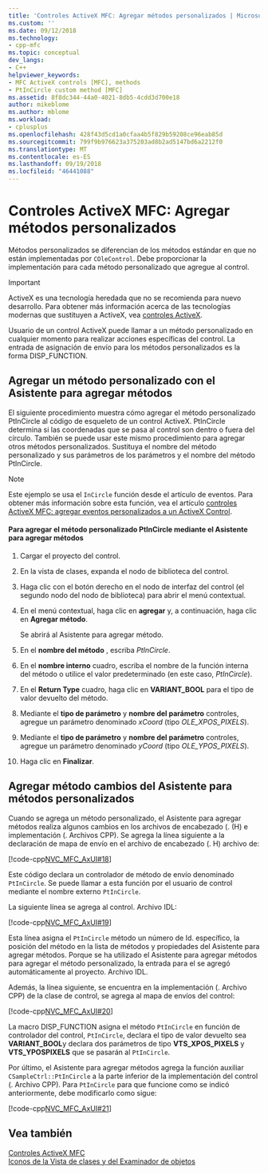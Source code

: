 ```yaml
---
title: 'Controles ActiveX MFC: Agregar métodos personalizados | Microsoft Docs'
ms.custom: ''
ms.date: 09/12/2018
ms.technology:
- cpp-mfc
ms.topic: conceptual
dev_langs:
- C++
helpviewer_keywords:
- MFC ActiveX controls [MFC], methods
- PtInCircle custom method [MFC]
ms.assetid: 8f8dc344-44a0-4021-8db5-4cdd3d700e18
author: mikeblome
ms.author: mblome
ms.workload:
- cplusplus
ms.openlocfilehash: 428f43d5cd1a0cfaa4b5f829b59208ce96eab85d
ms.sourcegitcommit: 799f9b976623a375203ad8b2ad5147bd6a2212f0
ms.translationtype: MT
ms.contentlocale: es-ES
ms.lasthandoff: 09/19/2018
ms.locfileid: "46441088"
---
```

# <a name="mfc-activex-controls-adding-custom-methods"></a>Controles ActiveX MFC: Agregar métodos personalizados

Métodos personalizados se diferencian de los métodos estándar en que no están implementadas por `COleControl`. Debe proporcionar la implementación para cada método personalizado que agregue al control.

>[!IMPORTANT]
> ActiveX es una tecnología heredada que no se recomienda para nuevo desarrollo. Para obtener más información acerca de las tecnologías modernas que sustituyen a ActiveX, vea [controles ActiveX](activex-controls.md).

Usuario de un control ActiveX puede llamar a un método personalizado en cualquier momento para realizar acciones específicas del control. La entrada de asignación de envío para los métodos personalizados es la forma DISP_FUNCTION.

##  <a name="_core_adding_a_custom_method_with_classwizard"></a> Agregar un método personalizado con el Asistente para agregar métodos

El siguiente procedimiento muestra cómo agregar el método personalizado PtInCircle al código de esqueleto de un control ActiveX. PtInCircle determina si las coordenadas que se pasa al control son dentro o fuera del círculo. También se puede usar este mismo procedimiento para agregar otros métodos personalizados. Sustituya el nombre del método personalizado y sus parámetros de los parámetros y el nombre del método PtInCircle.

> [!NOTE]
>  Este ejemplo se usa el `InCircle` función desde el artículo de eventos. Para obtener más información sobre esta función, vea el artículo [controles ActiveX MFC: agregar eventos personalizados a un ActiveX Control](../mfc/mfc-activex-controls-adding-custom-events.md).

#### <a name="to-add-the-ptincircle-custom-method-using-the-add-method-wizard"></a>Para agregar el método personalizado PtInCircle mediante el Asistente para agregar métodos

1. Cargar el proyecto del control.

1. En la vista de clases, expanda el nodo de biblioteca del control.

1. Haga clic con el botón derecho en el nodo de interfaz del control (el segundo nodo del nodo de biblioteca) para abrir el menú contextual.

1. En el menú contextual, haga clic en **agregar** y, a continuación, haga clic en **Agregar método**.

     Se abrirá al Asistente para agregar método.

1. En el **nombre del método** , escriba *PtInCircle*.

1. En el **nombre interno** cuadro, escriba el nombre de la función interna del método o utilice el valor predeterminado (en este caso, *PtInCircle*).

1. En el **Return Type** cuadro, haga clic en **VARIANT_BOOL** para el tipo de valor devuelto del método.

1. Mediante el **tipo de parámetro** y **nombre del parámetro** controles, agregue un parámetro denominado *xCoord* (tipo *OLE_XPOS_PIXELS*).

9. Mediante el **tipo de parámetro** y **nombre del parámetro** controles, agregue un parámetro denominado *yCoord* (tipo *OLE_YPOS_PIXELS*).

10. Haga clic en **Finalizar**.

##  <a name="_core_classwizard_changes_for_custom_methods"></a> Agregar método cambios del Asistente para métodos personalizados

Cuando se agrega un método personalizado, el Asistente para agregar métodos realiza algunos cambios en los archivos de encabezado (. (H) e implementación (. Archivos CPP). Se agrega la línea siguiente a la declaración de mapa de envío en el archivo de encabezado (. H) archivo de:

[!code-cpp[NVC_MFC_AxUI#18](../mfc/codesnippet/cpp/mfc-activex-controls-adding-custom-methods_1.h)]

Este código declara un controlador de método de envío denominado `PtInCircle`. Se puede llamar a esta función por el usuario de control mediante el nombre externo `PtInCircle`.

La siguiente línea se agrega al control. Archivo IDL:

[!code-cpp[NVC_MFC_AxUI#19](../mfc/codesnippet/cpp/mfc-activex-controls-adding-custom-methods_2.idl)]

Esta línea asigna el `PtInCircle` método un número de Id. específico, la posición del método en la lista de métodos y propiedades del Asistente para agregar métodos. Porque se ha utilizado el Asistente para agregar métodos para agregar el método personalizado, la entrada para el se agregó automáticamente al proyecto. Archivo IDL.

Además, la línea siguiente, se encuentra en la implementación (. Archivo CPP) de la clase de control, se agrega al mapa de envíos del control:

[!code-cpp[NVC_MFC_AxUI#20](../mfc/codesnippet/cpp/mfc-activex-controls-adding-custom-methods_3.cpp)]

La macro DISP_FUNCTION asigna el método `PtInCircle` en función de controlador del control, `PtInCircle`, declara el tipo de valor devuelto sea **VARIANT_BOOL**y declara dos parámetros de tipo **VTS_XPOS_PIXELS** y **VTS_YPOSPIXELS** que se pasarán al `PtInCircle`.

Por último, el Asistente para agregar métodos agrega la función auxiliar `CSampleCtrl::PtInCircle` a la parte inferior de la implementación del control (. Archivo CPP). Para `PtInCircle` para que funcione como se indicó anteriormente, debe modificarlo como sigue:

[!code-cpp[NVC_MFC_AxUI#21](../mfc/codesnippet/cpp/mfc-activex-controls-adding-custom-methods_4.cpp)]

## <a name="see-also"></a>Vea también

[Controles ActiveX MFC](../mfc/mfc-activex-controls.md)<br/>
[Iconos de la Vista de clases y del Examinador de objetos](/visualstudio/ide/class-view-and-object-browser-icons)

